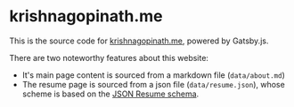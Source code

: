 # krishnagopinath.me

This is the source code for [krishnagopinath.me](https://krishnagopinath.me), powered by Gatsby.js.

There are two noteworthy features about this website:

- It's main page content is sourced from a markdown file (`data/about.md`)
- The resume page is sourced from a json file (`data/resume.json`), whose scheme is based on the [JSON Resume schema](https://jsonresume.org/schema/).
